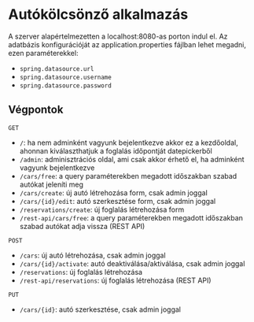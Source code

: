 # Autókölcsönző alkalmazás

A szerver alapértelmezetten a localhost:8080-as porton indul el. Az adatbázis konfigurációját az application.properties 
fájlban lehet megadni, ezen paraméterekkel:
* `spring.datasource.url`
* `spring.datasource.username`
* `spring.datasource.password`

## Végpontok
`GET`
* `/`: ha nem adminként vagyunk bejelentkezve akkor ez a kezdőoldal, ahonnan kiválaszthatjuk a foglalás időpontját 
datepickerből
* `/admin`: adminisztrációs oldal, ami csak akkor érhető el, ha adminként vagyunk bejelentkezve
* `/cars/free`: a query paraméterekben megadott időszakban szabad autókat jeleníti meg
* `/cars/create`: új autó létrehozása form, csak admin joggal
* `/cars/{id}/edit`: autó szerkesztése form, csak admin joggal
* `/reservations/create`: új foglalás létrehozása form
* `/rest-api/cars/free`: a query paraméterekben megadott időszakban szabad autókat adja vissza (REST API)

`POST`
* `/cars`: új autó létrehozása, csak admin joggal
* `/cars/{id}/activate`: autó deaktiválása/aktiválása, csak admin joggal
* `/reservations`: új foglalás létrehozása
* `/rest-api/reservations`: új foglalás létrehozása (REST API)

`PUT`
* `/cars/{id}`: autó szerkesztése, csak admin joggal
